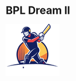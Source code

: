 # BPL Dream ll

<img style="margin-left: auto;margin-right: auto;" src="./src/assets/logo-footer.png" alt="bpl dream 11 logo"/>
